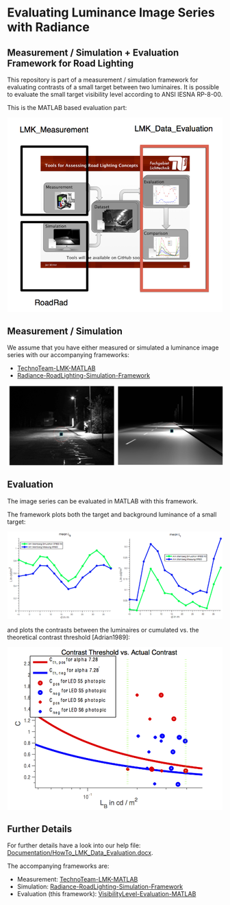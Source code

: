 Evaluating Luminance Image Series with Radiance
=========

## Measurement / Simulation + Evaluation Framework for Road Lighting

This repository is part of a measurement / simulation framework for evaluating contrasts of a small target between two luminaires. It is possible to evaluate the small target visibility level according to ANSI IESNA RP-8-00.

This is the MATLAB based evaluation part:

![framework](Documentation/Images/FrameworkComponentsEval.png)


## Measurement / Simulation

We assume that you have either measured or simulated a luminance image series with our accompanying frameworks:

- [TechnoTeam-LMK-MATLAB](https://github.com/fglichttechnik/TechnoTeam-LMK-MATLAB)
- [Radiance-RoadLighting-Simulation-Framework](https://github.com/fglichttechnik/Radiance-RoadLighting-Simulation-Framework)

![simulation](Documentation/Images/compareSimulationMeasurement.png)

## Evaluation

The image series can be evaluated in MATLAB with this framework.

The framework plots both the target and background luminance of a small target:

![evaluation](Documentation/Images/compareSimulationMeasurementLBLt.png)

and plots the contrasts between the luminaires or cumulated vs. the theoretical contrast threshold [Adrian1989]:

![evaluationVsAdrian](Documentation/Images/LmesReductio.png)


## Further Details

For further details have a look into our help file: [Documentation/HowTo_LMK_Data_Evaluation.docx](Documentation/HowTo_LMK_Data_Evaluation.docx).

The accompanying frameworks are:
- Measurement: [TechnoTeam-LMK-MATLAB](https://github.com/fglichttechnik/TechnoTeam-LMK-MATLAB)
- Simulation: [Radiance-RoadLighting-Simulation-Framework](https://github.com/fglichttechnik/Radiance-RoadLighting-Simulation-Framework)
- Evaluation (this framework): [VisibilityLevel-Evaluation-MATLAB](https://github.com/fglichttechnik/VisibilityLevel-Evaluation-MATLAB)

